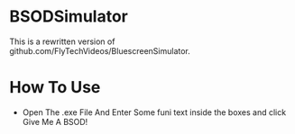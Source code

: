 # BSODSimulator
This is a rewritten version of github.com/FlyTechVideos/BluescreenSimulator.


# How To Use
* Open The .exe File And Enter Some funi text inside the boxes and click Give Me A BSOD!
